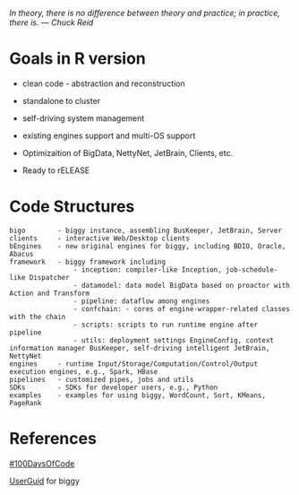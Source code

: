 *In theory, there is no difference between theory and practice; in practice, there is. — Chuck Reid*

# Goals in R version

* clean code - abstraction and reconstruction

* standalone to cluster

* self-driving system management

* existing engines support and multi-OS support

* Optimizaition of BigData, NettyNet, JetBrain, Clients, etc.

* Ready to rELEASE

# Code Structures
	bigo		- biggy instance, assembling BusKeeper, JetBrain, Server
	clients		- interactive Web/Desktop clients
	bEngines	- new original engines for biggy, including BDIO, Oracle, Abacus
	framework	- biggy framework including
					- inception: compiler-like Inception, job-schedule-like Dispatcher 
					- datamodel: data model BigData based on proactor with Action and Transform
					- pipeline: dataflow among engines
					- confchain: - cores of engine-wrapper-related classes with the chain 
					- scripts: scripts to run runtime engine after pipeline
					- utils: deployment settings EngineConfig, context information manager BusKeeper, self-driving intelligent JetBrain, NettyNet
	engines		- runtime Input/Storage/Computation/Control/Output execution engines, e.g., Spark, HBase
	pipelines	- customized pipes, jobs and utils
	SDKs		- SDKs for developer users, e.g., Python
	examples	- examples for using biggy, WordCount, Sort, KMeans, PageRank

# References

[#100DaysOfCode](http://100daysofcode.com/)

[UserGuid](https://github.com/Ideamaxwu/biggy/blob/master/gamma_src/UseGuide.md) for biggy